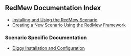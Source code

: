 ## RedMew Documentation Index
 - [Installing and Using the RedMew Scenario](Installation.md)
 - [Creating a New Scenario Using the RedMew Framework](NewScenario.md)

### Scenario Specific Documentation
 - [Diggy Installation and Configuration](scenarios/Diggy.md)
